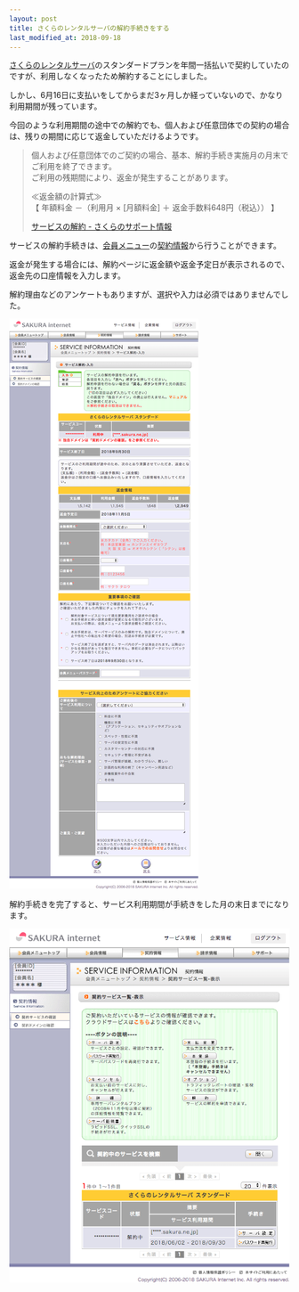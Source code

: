 ```yaml
---
layout: post
title: さくらのレンタルサーバの解約手続きをする
last_modified_at: 2018-09-18
---
```


[さくらのレンタルサーバ](https://www.sakura.ne.jp/)のスタンダードプランを年間一括払いで契約していたのですが、利用しなくなったため解約することにしました。

しかし、6月16日に支払いをしてからまだ3ヶ月しか経っていないので、かなり利用期間が残っています。

今回のような利用期間の途中での解約でも、個人および任意団体での契約の場合は、残りの期間に応じて返金していただけるようです。

> 個人および任意団体でのご契約の場合、基本、解約手続き実施月の月末でご利用を終了できます。  
> ご利用の残期間により、返金が発生することがあります。
>
> ≪返金額の計算式≫  
> 【 年額料金 －（利用月 × [月額料金] ＋ 返金手数料648円（税込）） 】
>
> [サービスの解約 - さくらのサポート情報](https://help.sakura.ad.jp/hc/ja/articles/206057042)

サービスの解約手続きは、[会員メニュー](https://secure.sakura.ad.jp/menu/)の[契約情報](https://secure.sakura.ad.jp/menu/service/)から行うことができます。

返金が発生する場合には、解約ページに返金額や返金予定日が表示されるので、返金先の口座情報を入力します。

解約理由などのアンケートもありますが、選択や入力は必須ではありませんでした。

[![スクリーンショット](/images/605547b872f5d2bafc4301d966e2e497.png)](/images/605547b872f5d2bafc4301d966e2e497.png)

解約手続きを完了すると、サービス利用期間が手続きをした月の末日までになります。

[![スクリーンショット](/images/30c86cd17fe06348686f8c9aa0ffd40a.png)](/images/30c86cd17fe06348686f8c9aa0ffd40a.png)

